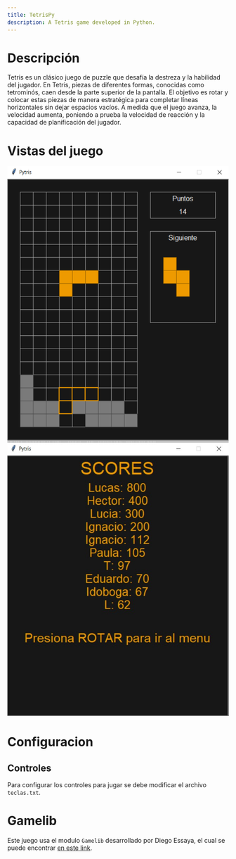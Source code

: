 ```yaml
---
title: TetrisPy
description: A Tetris game developed in Python.
---
```


# Descripción

Tetris es un clásico juego de puzzle que desafía la destreza y la habilidad del jugador. En Tetris, piezas de diferentes formas, conocidas como tetrominós, caen desde la parte superior de la pantalla. El objetivo es rotar y colocar estas piezas de manera estratégica para completar líneas horizontales sin dejar espacios vacíos. A medida que el juego avanza, la velocidad aumenta, poniendo a prueba la velocidad de reacción y la capacidad de planificación del jugador.

# Vistas del juego
![Jugando](jugando.png)
![Scores](scores.jpg)


# Configuracion

## Controles
Para configurar los controles para jugar se debe modificar el archivo ```teclas.txt```.

# Gamelib
Este juego usa el modulo ```Gamelib``` desarrollado por Diego Essaya, el cual se puede encontrar [en este link](https://github.com/dessaya/python-gamelib).